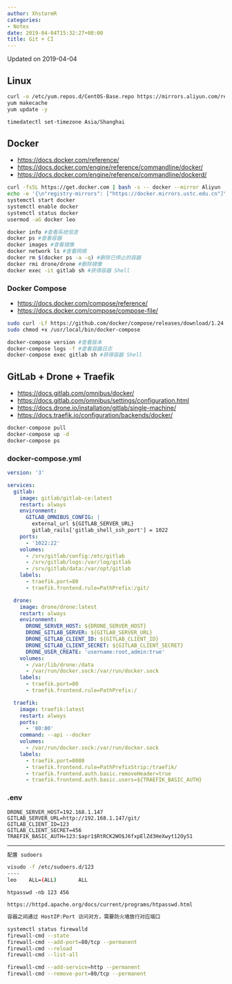 ```yaml
---
author: XhstormR
categories:
- Notes
date: 2019-04-04T15:32:27+08:00
title: Git + CI
---
```


<!--more-->

Updated on 2019-04-04

>

## Linux
```bash
curl -o /etc/yum.repos.d/CentOS-Base.repo https://mirrors.aliyun.com/repo/Centos-7.repo
yum makecache
yum update -y

timedatectl set-timezone Asia/Shanghai
```

## Docker
* https://docs.docker.com/reference/
* https://docs.docker.com/engine/reference/commandline/docker/
* https://docs.docker.com/engine/reference/commandline/dockerd/

```bash
curl -fsSL https://get.docker.com | bash -s -- docker --mirror Aliyun
echo -e '{\n"registry-mirrors": ["https://docker.mirrors.ustc.edu.cn"]\n}' > /etc/docker/daemon.json
systemctl start docker
systemctl enable docker
systemctl status docker
usermod -aG docker leo
```

```bash
docker info #查看系统信息
docker ps #查看容器
docker images #查看镜像
docker network ls #查看网络
docker rm $(docker ps -a -q) #删除已停止的容器
docker rmi drone/drone #删除镜像
docker exec -it gitlab sh #获得容器 Shell
```

### Docker Compose
* https://docs.docker.com/compose/reference/
* https://docs.docker.com/compose/compose-file/

```bash
sudo curl -Lf https://github.com/docker/compose/releases/download/1.24.0/run.sh -o /usr/local/bin/docker-compose
sudo chmod +x /usr/local/bin/docker-compose
```

```bash
docker-compose version #查看版本
docker-compose logs -f #查看容器日志
docker-compose exec gitlab sh #获得容器 Shell
```

## GitLab + Drone + Traefik
* https://docs.gitlab.com/omnibus/docker/
* https://docs.gitlab.com/omnibus/settings/configuration.html
* https://docs.drone.io/installation/gitlab/single-machine/
* https://docs.traefik.io/configuration/backends/docker/

```bash
docker-compose pull
docker-compose up -d
docker-compose ps
```

### docker-compose.yml

```yaml
version: '3'

services:
  gitlab:
    image: gitlab/gitlab-ce:latest
    restart: always
    environment:
      GITLAB_OMNIBUS_CONFIG: |
        external_url ${GITLAB_SERVER_URL}
        gitlab_rails['gitlab_shell_ssh_port'] = 1022
    ports:
      - '1022:22'
    volumes:
      - /srv/gitlab/config:/etc/gitlab
      - /srv/gitlab/logs:/var/log/gitlab
      - /srv/gitlab/data:/var/opt/gitlab
    labels:
      - traefik.port=80
      - traefik.frontend.rule=PathPrefix:/git/

  drone:
    image: drone/drone:latest
    restart: always
    environment:
      DRONE_SERVER_HOST: ${DRONE_SERVER_HOST}
      DRONE_GITLAB_SERVER: ${GITLAB_SERVER_URL}
      DRONE_GITLAB_CLIENT_ID: ${GITLAB_CLIENT_ID}
      DRONE_GITLAB_CLIENT_SECRET: ${GITLAB_CLIENT_SECRET}
      DRONE_USER_CREATE: 'username:root,admin:true'
    volumes:
      - /var/lib/drone:/data
      - /var/run/docker.sock:/var/run/docker.sock
    labels:
      - traefik.port=80
      - traefik.frontend.rule=PathPrefix:/

  traefik:
    image: traefik:latest
    restart: always
    ports:
      - '80:80'
    command: --api --docker
    volumes:
      - /var/run/docker.sock:/var/run/docker.sock
    labels:
      - traefik.port=8080
      - traefik.frontend.rule=PathPrefixStrip:/traefik/
      - traefik.frontend.auth.basic.removeHeader=true
      - traefik.frontend.auth.basic.users=${TRAEFIK_BASIC_AUTH}
```

### .env

```
DRONE_SERVER_HOST=192.168.1.147
GITLAB_SERVER_URL=http://192.168.1.147/git/
GITLAB_CLIENT_ID=123
GITLAB_CLIENT_SECRET=456
TRAEFIK_BASIC_AUTH=123:$apr1$RtRCK2WO$J6fxpElZd3HeXwyt12Oy51
```

---

```bash
配置 sudoers

visudo -f /etc/sudoers.d/123
----
leo    ALL=(ALL)       ALL
```

```
htpasswd -nb 123 456

https://httpd.apache.org/docs/current/programs/htpasswd.html
```

```bash
容器之间通过 HostIP:Port 访问对方，需要防火墙放行对应端口

systemctl status firewalld
firewall-cmd --state
firewall-cmd --add-port=80/tcp --permanent
firewall-cmd --reload
firewall-cmd --list-all

firewall-cmd --add-service=http --permanent
firewall-cmd --remove-port=80/tcp --permanent
```
